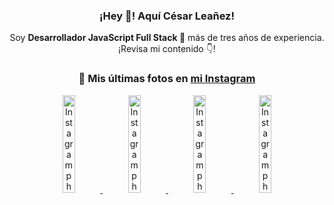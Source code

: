 <div align="center">

<h3>¡Hey 👋! Aquí César Leañez!</h3>

<p>Soy <strong>Desarrollador JavaScript Full Stack 🚀</strong> más de tres años de experiencia.<br />¡Revisa mi contenido 👇!</p>

### 📸 Mis últimas fotos en [mi Instagram](https://instagram.com/cesarsoftware.dev)


<a href='https://instagram.com/p/DICt8_ruj1K' target='_blank'>
  <img width='20%' src='https://scontent.cdninstagram.com/v/t51.71878-15/487811720_2261442050918393_7784971145546330846_n.jpg?stp=dst-jpg_e15_tt6&_nc_cat=104&cb=30a688f7-fa102a98&ig_cache_key=MzYwMzY0NDc1NTQ5MDc4MjUzOA%3D%3D.3-ccb1-7-cb30a688f7-fa102a98&ccb=1-7&_nc_sid=58cdad&_nc_ohc=eGWeeHY4qrgQ7kNvwE9RURj&_nc_oc=AdlXj3Zo8Jb5vPAd3UkKoOJcB-2jtTDEJQu4EpG14Gy314Y1TJWGwG5UJuRvoKFwlzQ&_nc_ad=z-m&_nc_cid=0&_nc_zt=23&_nc_ht=scontent.cdninstagram.com&_nc_gid=KWOYMClDw355Lcr766lfDw&oh=00_AfGhGz7f00k0SfPDrjQGpI9Y0YdBcjhuW1Fkjol6gt9U8g&oe=680B8264' alt='Instagram photo' />
</a>
<a href='https://instagram.com/p/DIAOH7MuTdG' target='_blank'>
  <img width='20%' src='https://scontent.cdninstagram.com/v/t51.71878-15/487701094_964176539225257_203758693226461245_n.jpg?stp=dst-jpg_e15_tt6&_nc_cat=102&cb=30a688f7-fa102a98&ig_cache_key=MzYwMjk0MTgxOTE0ODEyMTkyNg%3D%3D.3-ccb1-7-cb30a688f7-fa102a98&ccb=1-7&_nc_sid=58cdad&_nc_ohc=4-3DTZIFc4EQ7kNvwFiWHMM&_nc_oc=Adl79DwjkJQw-OqCnvdEfvbzb_TwvFpfq8MnbjBpNuw4_jZBp89u0LW7vlllRaVtkZU&_nc_ad=z-m&_nc_cid=0&_nc_zt=23&_nc_ht=scontent.cdninstagram.com&_nc_gid=KWOYMClDw355Lcr766lfDw&oh=00_AfEn0gp7r3nEdjNGPnx6oMWiwYlzG4dneAb8yQ7Sk_qdiQ&oe=680B86A9' alt='Instagram photo' />
</a>
<a href='https://instagram.com/p/DHtKENeumyc' target='_blank'>
  <img width='20%' src='https://scontent.cdninstagram.com/v/t51.71878-15/486620439_1373071664043671_6215675251976925620_n.jpg?stp=dst-jpg_e15_tt6&_nc_cat=101&cb=30a688f7-fa102a98&ig_cache_key=MzU5NzU3NTk0NzE1NjA5MDAxMg%3D%3D.3-ccb1-7-cb30a688f7-fa102a98&ccb=1-7&_nc_sid=58cdad&_nc_ohc=GbOJMoC1kGIQ7kNvwF3Q5z5&_nc_oc=AdmFZBIUpmXTEJ0EXRlWmMKw6IokiT6NqC9k9leZMrqKtlo883PvNarPsGhi9YuO-Gs&_nc_ad=z-m&_nc_cid=0&_nc_zt=23&_nc_ht=scontent.cdninstagram.com&_nc_gid=KWOYMClDw355Lcr766lfDw&oh=00_AfH6M7P6rTmo-oDDTOCdvGTwwPMst1YiIhAldyOAK4_QBg&oe=680B7321' alt='Instagram photo' />
</a>
<a href='https://instagram.com/p/DG56-A2MYRH' target='_blank'>
  <img width='20%' src='https://instagram.fcmn2-1.fna.fbcdn.net/v/t51.2885-15/482937859_17909133159097059_4067759707531801866_n.jpg?stp=dst-jpg_e35_tt6&cb=30a688f7-fa102a98&efg=eyJ2ZW5jb2RlX3RhZyI6IkZFRUQuaW1hZ2VfdXJsZ2VuLjIxNjB4MTIxNS5zZHIuZjc1NzYxLmRlZmF1bHRfaW1hZ2UifQ&_nc_ht=instagram.fcmn2-1.fna.fbcdn.net&_nc_cat=103&_nc_oc=Q6cZ2QETICgLZdVeWItAOqFG33haD6ksLchIkkjK6wZV4Q6XAuNZ-vzzvRcRqbk14qyDpj0&_nc_ohc=oWTz3-CYQH4Q7kNvwHMMckS&_nc_gid=KWOYMClDw355Lcr766lfDw&edm=ACWDqb8BAAAA&ccb=7-5&ig_cache_key=MzU4MzE1NDMyNjc2NDM1NjY3OQ%3D%3D.3-ccb7-5-cb30a688f7-fa102a98&oh=00_AfEYwg8JISfBbTJxtqs6SKwfLVDVd6l8wF-kldro7FMx7w&oe=680B76E9&_nc_sid=ee9879' alt='Instagram photo' />
</a>

</div>
